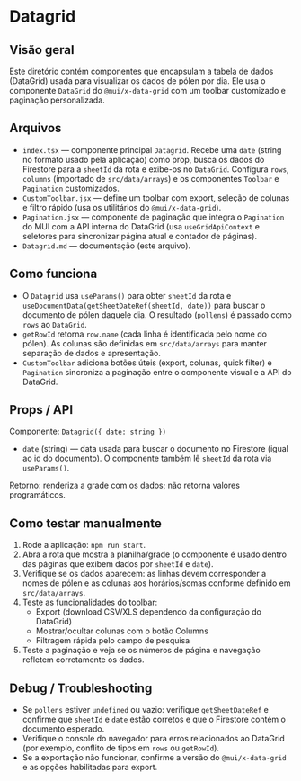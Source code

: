  # Datagrid

## Visão geral

Este diretório contém componentes que encapsulam a tabela de dados (DataGrid) usada para visualizar os dados de pólen por dia. Ele usa o componente `DataGrid` do `@mui/x-data-grid` com um toolbar customizado e paginação personalizada.

## Arquivos

- `index.tsx` — componente principal `Datagrid`. Recebe uma `date` (string no formato usado pela aplicação) como prop, busca os dados do Firestore para a `sheetId` da rota e exibe-os no `DataGrid`. Configura `rows`, `columns` (importado de `src/data/arrays`) e os componentes `Toolbar` e `Pagination` customizados.
- `CustomToolbar.jsx` — define um toolbar com export, seleção de colunas e filtro rápido (usa os utilitários do `@mui/x-data-grid`).
- `Pagination.jsx` — componente de paginação que integra o `Pagination` do MUI com a API interna do DataGrid (usa `useGridApiContext` e seletores para sincronizar página atual e contador de páginas).
- `Datagrid.md` — documentação (este arquivo).

## Como funciona

- O `Datagrid` usa `useParams()` para obter `sheetId` da rota e `useDocumentData(getSheetDateRef(sheetId, date))` para buscar o documento de pólen daquele dia. O resultado (`pollens`) é passado como `rows` ao `DataGrid`.
- `getRowId` retorna `row.name` (cada linha é identificada pelo nome do pólen). As colunas são definidas em `src/data/arrays` para manter separação de dados e apresentação.
- `CustomToolbar` adiciona botões úteis (export, colunas, quick filter) e `Pagination` sincroniza a paginação entre o componente visual e a API do DataGrid.

## Props / API

Componente: `Datagrid({ date: string })`

- `date` (string) — data usada para buscar o documento no Firestore (igual ao id do documento). O componente também lê `sheetId` da rota via `useParams()`.

Retorno: renderiza a grade com os dados; não retorna valores programáticos.

## Como testar manualmente

1. Rode a aplicação: `npm run start`.
2. Abra a rota que mostra a planilha/grade (o componente é usado dentro das páginas que exibem dados por `sheetId` e `date`).
3. Verifique se os dados aparecem: as linhas devem corresponder a nomes de pólen e as colunas aos horários/somas conforme definido em `src/data/arrays`.
4. Teste as funcionalidades do toolbar:
	- Export (download CSV/XLS dependendo da configuração do DataGrid)
	- Mostrar/ocultar colunas com o botão Columns
	- Filtragem rápida pelo campo de pesquisa
5. Teste a paginação e veja se os números de página e navegação refletem corretamente os dados.

## Debug / Troubleshooting

- Se `pollens` estiver `undefined` ou vazio: verifique `getSheetDateRef` e confirme que `sheetId` e `date` estão corretos e que o Firestore contém o documento esperado.
- Verifique o console do navegador para erros relacionados ao DataGrid (por exemplo, conflito de tipos em `rows` ou `getRowId`).
- Se a exportação não funcionar, confirme a versão do `@mui/x-data-grid` e as opções habilitadas para export.


